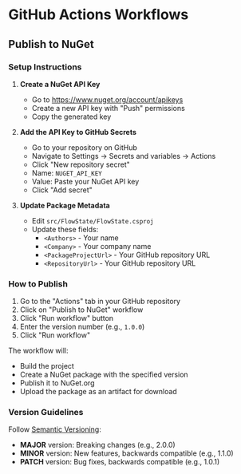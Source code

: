 # GitHub Actions Workflows

## Publish to NuGet

### Setup Instructions

1. **Create a NuGet API Key**
   - Go to https://www.nuget.org/account/apikeys
   - Create a new API key with "Push" permissions
   - Copy the generated key

2. **Add the API Key to GitHub Secrets**
   - Go to your repository on GitHub
   - Navigate to Settings → Secrets and variables → Actions
   - Click "New repository secret"
   - Name: `NUGET_API_KEY`
   - Value: Paste your NuGet API key
   - Click "Add secret"

3. **Update Package Metadata**
   - Edit `src/FlowState/FlowState.csproj`
   - Update these fields:
     - `<Authors>` - Your name
     - `<Company>` - Your company name
     - `<PackageProjectUrl>` - Your GitHub repository URL
     - `<RepositoryUrl>` - Your GitHub repository URL

### How to Publish

1. Go to the "Actions" tab in your GitHub repository
2. Click on "Publish to NuGet" workflow
3. Click "Run workflow" button
4. Enter the version number (e.g., `1.0.0`)
5. Click "Run workflow"

The workflow will:
- Build the project
- Create a NuGet package with the specified version
- Publish it to NuGet.org
- Upload the package as an artifact for download

### Version Guidelines

Follow [Semantic Versioning](https://semver.org/):
- **MAJOR** version: Breaking changes (e.g., 2.0.0)
- **MINOR** version: New features, backwards compatible (e.g., 1.1.0)
- **PATCH** version: Bug fixes, backwards compatible (e.g., 1.0.1)

